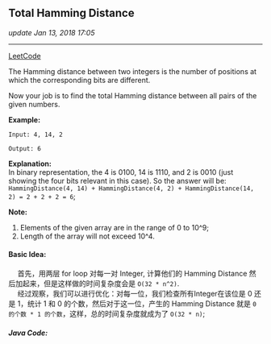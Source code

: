 ## Total Hamming Distance
_update Jan 13, 2018  17:05_

---
[LeetCode](https://leetcode.com/problems/total-hamming-distance/description/)

The Hamming distance between two integers is the number of positions at which the corresponding bits are different.

Now your job is to find the total Hamming distance between all pairs of the given numbers.

**Example:**

    Input: 4, 14, 2

    Output: 6

**Explanation:**   
In binary representation, the 4 is 0100, 14 is 1110, and 2 is 0010 (just
showing the four bits relevant in this case). So the answer will be:  
`HammingDistance(4, 14) + HammingDistance(4, 2) + HammingDistance(14, 2) = 2 + 2 + 2 = 6`;

**Note:**

1. Elements of the given array are in the range of 0 to 10^9; 
2. Length of the array will not exceed 10^4.

#### Basic Idea:
&emsp; 首先，用两层 for loop 对每一对 Integer, 计算他们的 Hamming Distance 然后加起来，但是这样做的时间复杂度会是 `O(32 * n^2)`.    
&emsp; 经过观察，我们可以进行优化：对每一位，我们检查所有Integer在该位是 0 还是 1，统计 1 和 0 的个数，然后对于这一位，产生的 Hamming Distance 就是 `0 的个数 * 1 的个数`，这样，总的时间复杂度就成为了 `O(32 * n)`;

##### Java Code:
```java
